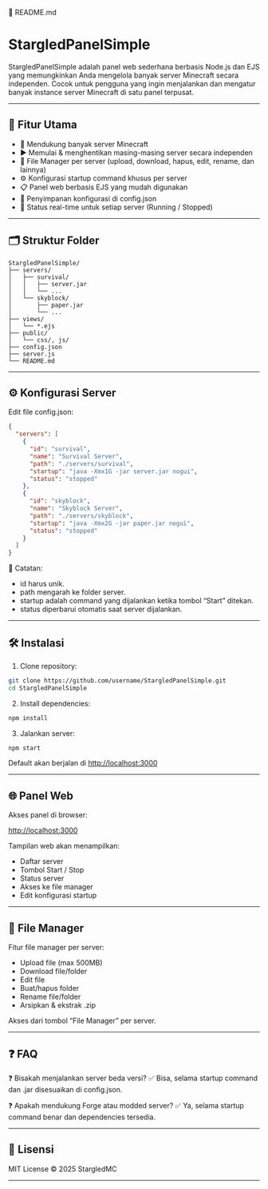 📁 README.md

# StargledPanelSimple

StargledPanelSimple adalah panel web sederhana berbasis Node.js dan EJS yang memungkinkan Anda mengelola banyak server Minecraft secara independen. Cocok untuk pengguna yang ingin menjalankan dan mengatur banyak instance server Minecraft di satu panel terpusat.

---

## 🚀 Fitur Utama

* 🔧 Mendukung banyak server Minecraft
* ▶️ Memulai & menghentikan masing-masing server secara independen
* 📁 File Manager per server (upload, download, hapus, edit, rename, dan lainnya)
* ⚙️ Konfigurasi startup command khusus per server
* 📋 Panel web berbasis EJS yang mudah digunakan
* 🧠 Penyimpanan konfigurasi di config.json
* 📡 Status real-time untuk setiap server (Running / Stopped)

---

## 🗂 Struktur Folder

```
StargledPanelSimple/
├── servers/
│   ├── survival/
│   │   ├── server.jar
│   │   └── ...
│   └── skyblock/
│       ├── paper.jar
│       └── ...
├── views/
│   └── *.ejs
├── public/
│   └── css/, js/
├── config.json
├── server.js
└── README.md
```

---

## ⚙️ Konfigurasi Server

Edit file config.json:

```json
{
  "servers": [
    {
      "id": "survival",
      "name": "Survival Server",
      "path": "./servers/survival",
      "startup": "java -Xmx1G -jar server.jar nogui",
      "status": "stopped"
    },
    {
      "id": "skyblock",
      "name": "Skyblock Server",
      "path": "./servers/skyblock",
      "startup": "java -Xmx2G -jar paper.jar nogui",
      "status": "stopped"
    }
  ]
}
```

📌 Catatan:

* id harus unik.
* path mengarah ke folder server.
* startup adalah command yang dijalankan ketika tombol “Start” ditekan.
* status diperbarui otomatis saat server dijalankan.

---

## 🛠 Instalasi

1. Clone repository:

```bash
git clone https://github.com/username/StargledPanelSimple.git
cd StargledPanelSimple
```

2. Install dependencies:

```bash
npm install
```

3. Jalankan server:

```bash
npm start
```

Default akan berjalan di [http://localhost:3000](http://localhost:3000)

---

## 🌐 Panel Web

Akses panel di browser:

[http://localhost:3000](http://localhost:3000)

Tampilan web akan menampilkan:

* Daftar server
* Tombol Start / Stop
* Status server
* Akses ke file manager
* Edit konfigurasi startup

---

## 🧰 File Manager

Fitur file manager per server:

* Upload file (max 500MB)
* Download file/folder
* Edit file
* Buat/hapus folder
* Rename file/folder
* Arsipkan & ekstrak .zip

Akses dari tombol “File Manager” per server.

---

## ❓ FAQ

❓ Bisakah menjalankan server beda versi?
✅ Bisa, selama startup command dan .jar disesuaikan di config.json.

❓ Apakah mendukung Forge atau modded server?
✅ Ya, selama startup command benar dan dependencies tersedia.

---

## 📄 Lisensi

MIT License © 2025 StargledMC

---
